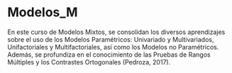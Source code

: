 # Modelos_M
En este curso de Modelos Mixtos, se consolidan los diversos aprendizajes sobre el uso de los Modelos Paramétricos: Univariado y Multivariados, Unifactoriales y Multifactoriales, así como los Modelos no Paramétricos. Además, se profundiza en el conocimiento de las Pruebas de Rangos Múltiples y los Contrastes Ortogonales (Pedroza, 2017).
